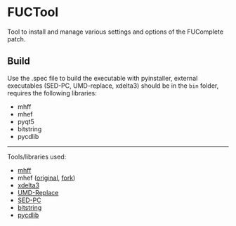 # FUCTool
Tool to install and manage various settings and options of the FUComplete patch.


## Build
Use the .spec file to build the executable with pyinstaller, external executables (SED-PC, UMD-replace, xdelta3) should be in the `bin` folder, requires the following libraries:

- mhff
- mhef
- pyqt5
- bitstring
- pycdlib

---

Tools/libraries used:
- [mhff](https://gitlab.com/svanheulen/mhff)
- mhef ([original](https://gitlab.com/svanheulen/mhef), [fork](https://github.com/IncognitoMan/mhef))
- [xdelta3](https://github.com/jmacd/xdelta)
- [UMD-Replace](https://www.romhacking.net/utilities/891/)
- [SED-PC](https://github.com/BrianBTB/SED-PC)
- [bitstring](https://github.com/scott-griffiths/bitstring)
- [pycdlib](https://github.com/clalancette/pycdlib)